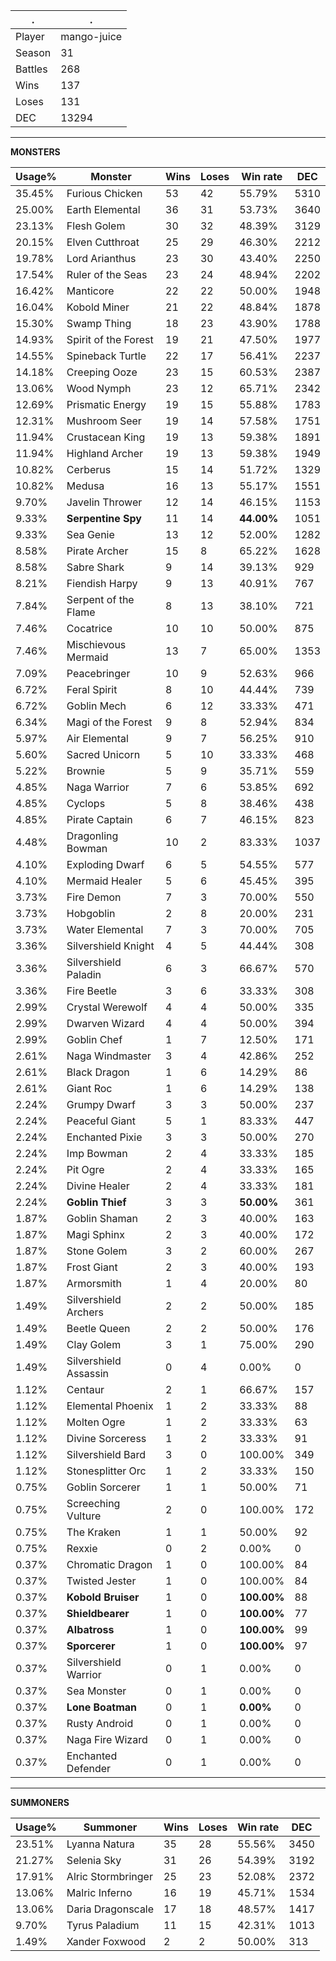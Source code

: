 .|.
|-|-
Player|mango-juice
Season|31
Battles|268
Wins|137
Loses|131
DEC|13294

---
**MONSTERS**

Usage%|Monster|Wins|Loses|Win rate|DEC|
-|-|-|-|-|-|
35.45%|Furious Chicken|53|42|55.79%|5310|
25.00%|Earth Elemental|36|31|53.73%|3640|
23.13%|Flesh Golem|30|32|48.39%|3129|
20.15%|Elven Cutthroat|25|29|46.30%|2212|
19.78%|Lord Arianthus|23|30|43.40%|2250|
17.54%|Ruler of the Seas|23|24|48.94%|2202|
16.42%|Manticore|22|22|50.00%|1948|
16.04%|Kobold Miner|21|22|48.84%|1878|
15.30%|Swamp Thing|18|23|43.90%|1788|
14.93%|Spirit of the Forest|19|21|47.50%|1977|
14.55%|Spineback Turtle|22|17|56.41%|2237|
14.18%|Creeping Ooze|23|15|60.53%|2387|
13.06%|Wood Nymph|23|12|65.71%|2342|
12.69%|Prismatic Energy|19|15|55.88%|1783|
12.31%|Mushroom Seer|19|14|57.58%|1751|
11.94%|Crustacean King|19|13|59.38%|1891|
11.94%|Highland Archer|19|13|59.38%|1949|
10.82%|Cerberus|15|14|51.72%|1329|
10.82%|Medusa|16|13|55.17%|1551|
9.70%|Javelin Thrower|12|14|46.15%|1153|
9.33%|**Serpentine Spy**|11|14|**44.00%**|1051|
9.33%|Sea Genie|13|12|52.00%|1282|
8.58%|Pirate Archer|15|8|65.22%|1628|
8.58%|Sabre Shark|9|14|39.13%|929|
8.21%|Fiendish Harpy|9|13|40.91%|767|
7.84%|Serpent of the Flame|8|13|38.10%|721|
7.46%|Cocatrice|10|10|50.00%|875|
7.46%|Mischievous Mermaid|13|7|65.00%|1353|
7.09%|Peacebringer|10|9|52.63%|966|
6.72%|Feral Spirit|8|10|44.44%|739|
6.72%|Goblin Mech|6|12|33.33%|471|
6.34%|Magi of the Forest|9|8|52.94%|834|
5.97%|Air Elemental|9|7|56.25%|910|
5.60%|Sacred Unicorn|5|10|33.33%|468|
5.22%|Brownie|5|9|35.71%|559|
4.85%|Naga Warrior|7|6|53.85%|692|
4.85%|Cyclops|5|8|38.46%|438|
4.85%|Pirate Captain|6|7|46.15%|823|
4.48%|Dragonling Bowman|10|2|83.33%|1037|
4.10%|Exploding Dwarf|6|5|54.55%|577|
4.10%|Mermaid Healer|5|6|45.45%|395|
3.73%|Fire Demon|7|3|70.00%|550|
3.73%|Hobgoblin|2|8|20.00%|231|
3.73%|Water Elemental|7|3|70.00%|705|
3.36%|Silvershield Knight|4|5|44.44%|308|
3.36%|Silvershield Paladin|6|3|66.67%|570|
3.36%|Fire Beetle|3|6|33.33%|308|
2.99%|Crystal Werewolf|4|4|50.00%|335|
2.99%|Dwarven Wizard|4|4|50.00%|394|
2.99%|Goblin Chef|1|7|12.50%|171|
2.61%|Naga Windmaster|3|4|42.86%|252|
2.61%|Black Dragon|1|6|14.29%|86|
2.61%|Giant Roc|1|6|14.29%|138|
2.24%|Grumpy Dwarf|3|3|50.00%|237|
2.24%|Peaceful Giant|5|1|83.33%|447|
2.24%|Enchanted Pixie|3|3|50.00%|270|
2.24%|Imp Bowman|2|4|33.33%|185|
2.24%|Pit Ogre|2|4|33.33%|165|
2.24%|Divine Healer|2|4|33.33%|181|
2.24%|**Goblin Thief**|3|3|**50.00%**|361|
1.87%|Goblin Shaman|2|3|40.00%|163|
1.87%|Magi Sphinx|2|3|40.00%|172|
1.87%|Stone Golem|3|2|60.00%|267|
1.87%|Frost Giant|2|3|40.00%|193|
1.87%|Armorsmith|1|4|20.00%|80|
1.49%|Silvershield Archers|2|2|50.00%|185|
1.49%|Beetle Queen|2|2|50.00%|176|
1.49%|Clay Golem|3|1|75.00%|290|
1.49%|Silvershield Assassin|0|4|0.00%|0|
1.12%|Centaur|2|1|66.67%|157|
1.12%|Elemental Phoenix|1|2|33.33%|88|
1.12%|Molten Ogre|1|2|33.33%|63|
1.12%|Divine Sorceress|1|2|33.33%|91|
1.12%|Silvershield Bard|3|0|100.00%|349|
1.12%|Stonesplitter Orc|1|2|33.33%|150|
0.75%|Goblin Sorcerer|1|1|50.00%|71|
0.75%|Screeching Vulture|2|0|100.00%|172|
0.75%|The Kraken|1|1|50.00%|92|
0.75%|Rexxie|0|2|0.00%|0|
0.37%|Chromatic Dragon|1|0|100.00%|84|
0.37%|Twisted Jester|1|0|100.00%|84|
0.37%|**Kobold Bruiser**|1|0|**100.00%**|88|
0.37%|**Shieldbearer**|1|0|**100.00%**|77|
0.37%|**Albatross**|1|0|**100.00%**|99|
0.37%|**Sporcerer**|1|0|**100.00%**|97|
0.37%|Silvershield Warrior|0|1|0.00%|0|
0.37%|Sea Monster|0|1|0.00%|0|
0.37%|**Lone Boatman**|0|1|**0.00%**|0|
0.37%|Rusty Android|0|1|0.00%|0|
0.37%|Naga Fire Wizard|0|1|0.00%|0|
0.37%|Enchanted Defender|0|1|0.00%|0|

---
**SUMMONERS**

Usage%|Summoner|Wins|Loses|Win rate|DEC|
-|-|-|-|-|-|
23.51%|Lyanna Natura|35|28|55.56%|3450|
21.27%|Selenia Sky|31|26|54.39%|3192|
17.91%|Alric Stormbringer|25|23|52.08%|2372|
13.06%|Malric Inferno|16|19|45.71%|1534|
13.06%|Daria Dragonscale|17|18|48.57%|1417|
9.70%|Tyrus Paladium|11|15|42.31%|1013|
1.49%|Xander Foxwood|2|2|50.00%|313|
